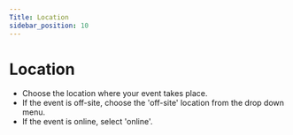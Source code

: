 ```yaml
---
Title: Location
sidebar_position: 10
---
```

#  Location

- Choose the location where your event takes place.
- If the event is off-site, choose the 'off-site' location from the drop down menu.
- If the event is online, select 'online'.
